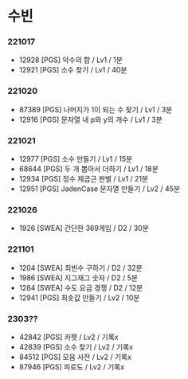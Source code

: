 # 수빈

### 221017
- 12928 [PGS] 약수의 합 / Lv1 / 1분
- 12921 [PGS] 소수 찾기 / Lv1 / 40분

### 221020
- 87389 [PGS] 나머지가 1이 되는 수 찾기 / Lv1 / 3분
- 12916 [PGS] 문자열 내 p와 y의 개수 / Lv1 / 3분

### 221021
- 12977 [PGS] 소수 만들기 / Lv1 / 15분
- 68644 [PGS] 두 개 뽑아서 더하기 / Lv1 / 18분
- 12934 [PGS] 정수 제곱근 판별 / Lv1 / 21분
- 12951 [PGS] JadenCase 문자열 만들기 / Lv2 / 45분

### 221026
- 1926 [SWEA] 간단한 369게임 / D2 / 30분

### 221101
- 1204 [SWEA] 최빈수 구하기 / D2 / 32분
- 1986 [SWEA] 지그재그 숫자 / D2 / 5분
- 1284 [SWEA] 수도 요금 경쟁 / D2 / 12분
- 12941 [PGS] 최솟값 만들기 / Lv2 / 10분

### 2303??
- 42842 [PGS] 카펫 / Lv2 / 기록x
- 42839 [PGS] 소수 찾기 / Lv2 / 기록x
- 84512 [PGS] 모음 사전 / Lv2 / 기록x
- 87946 [PGS] 피로도 / Lv2 / 기록x
